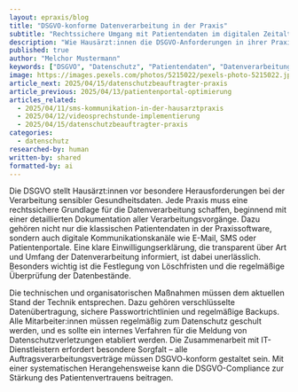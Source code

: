 ```yaml
---
layout: epraxis/blog
title: "DSGVO-konforme Datenverarbeitung in der Praxis"
subtitle: "Rechtssichere Umgang mit Patientendaten im digitalen Zeitalter"
description: "Wie Hausärzt:innen die DSGVO-Anforderungen in ihrer Praxis umsetzen und Patientendaten sicher verarbeiten können."
published: true
author: "Melchor Mustermann"
keywords: ["DSGVO", "Datenschutz", "Patientendaten", "Datenverarbeitung", "Rechtssicherheit"]
image: https://images.pexels.com/photos/5215022/pexels-photo-5215022.jpeg
article_next: 2025/04/15/datenschutzbeauftragter-praxis
article_previous: 2025/04/13/patientenportal-optimierung
articles_related:
  - 2025/04/11/sms-kommunikation-in-der-hausarztpraxis
  - 2025/04/12/videosprechstunde-implementierung
  - 2025/04/15/datenschutzbeauftragter-praxis
categories: 
  - datenschutz
researched-by: human
written-by: shared
formatted-by: ai
---
```


Die DSGVO stellt Hausärzt:innen vor besondere Herausforderungen bei der Verarbeitung sensibler Gesundheitsdaten. Jede Praxis muss eine rechtssichere Grundlage für die Datenverarbeitung schaffen, beginnend mit einer detaillierten Dokumentation aller Verarbeitungsvorgänge. Dazu gehören nicht nur die klassischen Patientendaten in der Praxissoftware, sondern auch digitale Kommunikationskanäle wie E-Mail, SMS oder Patientenportale. Eine klare Einwilligungserklärung, die transparent über Art und Umfang der Datenverarbeitung informiert, ist dabei unerlässlich. Besonders wichtig ist die Festlegung von Löschfristen und die regelmäßige Überprüfung der Datenbestände.

Die technischen und organisatorischen Maßnahmen müssen dem aktuellen Stand der Technik entsprechen. Dazu gehören verschlüsselte Datenübertragung, sichere Passwortrichtlinien und regelmäßige Backups. Alle Mitarbeiter:innen müssen regelmäßig zum Datenschutz geschult werden, und es sollte ein internes Verfahren für die Meldung von Datenschutzverletzungen etabliert werden. Die Zusammenarbeit mit IT-Dienstleistern erfordert besondere Sorgfalt – alle Auftragsverarbeitungsverträge müssen DSGVO-konform gestaltet sein. Mit einer systematischen Herangehensweise kann die DSGVO-Compliance zur Stärkung des Patientenvertrauens beitragen. 
